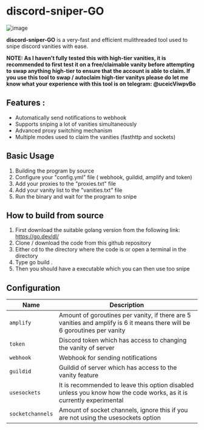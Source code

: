 # discord-sniper-GO
![image](https://user-images.githubusercontent.com/82937328/164210653-bc018e3b-d2f7-4a6d-b013-623c29c4f58d.png)

**discord-sniper-GO** is a very-fast and efficient mulithreaded tool used to snipe discord vanities with ease. 

**NOTE: As I haven't fully tested this with high-tier vanities, it is recommended to first test it on a free/claimable vanity before attempting to swap anything high-tier to ensure that the account  is able to claim. If you use this tool to swap / autoclaim high-tier vanitys please do let me know what your experience with this tool is on telegram: @uceicViwpvBo**

## **Features** :
- Automatically send notifications to webhook
- Supports sniping a lot of vanities simultaneously
- Advanced proxy switching mechanism
- Multiple modes used to claim the vanities (fasthttp and sockets)


## Basic Usage
1) Building the program by source
2) Configure your "config.yml" file ( webhook, guildid, amplify and token)
3) Add your proxies to the "proxies.txt" file
4) Add your vanity list to the "vanities.txt" file
5) Run the binary and wait for the program to snipe


## How to build from source
1) First download the suitable golang version from the following link: https://go.dev/dl/
2) Clone / download the code from this github repository
3) Either cd to the directory where the code is or open a terminal in the directory
4) Type go build .
5) Then you should have a executable which you can then use too snipe


## Configuration

| Name | Description | 
| ---  | ---  |
| `amplify` | Amount of goroutines per vanity, if there are 5 vanities and amplify is 6 it means there will be 6 goroutines per vanity
| `token` | Discord token which has access to changing the vanity of server
| `webhook` | Webhook for sending notifications
| `guildid` | Guildid of server which has access to the vanity feature
| `usesockets` | It is recommended to leave this option disabled unless you know how the code works, as it is currently experimental
| `socketchannels` | Amount of socket channels, ignore this if you are not using the usesockets option
